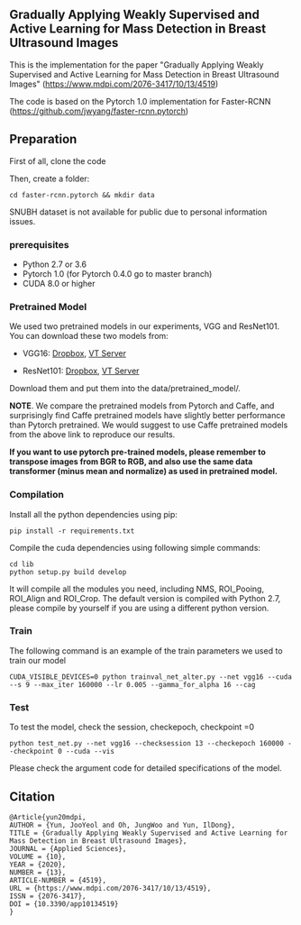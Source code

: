 ## Gradually Applying Weakly Supervised and Active Learning for Mass Detection in Breast Ultrasound Images

This is the implementation for the paper "Gradually Applying Weakly Supervised and Active Learning for Mass Detection in Breast Ultrasound Images" (https://www.mdpi.com/2076-3417/10/13/4519)

The code is based on the Pytorch 1.0 implementation for Faster-RCNN (https://github.com/jwyang/faster-rcnn.pytorch)

## Preparation

First of all, clone the code

Then, create a folder:
```
cd faster-rcnn.pytorch && mkdir data
```

SNUBH dataset is not available for public due to personal information issues.

### prerequisites

* Python 2.7 or 3.6
* Pytorch 1.0 (for Pytorch 0.4.0 go to master branch)
* CUDA 8.0 or higher

### Pretrained Model

We used two pretrained models in our experiments, VGG and ResNet101. You can download these two models from:

* VGG16: [Dropbox](https://www.dropbox.com/s/s3brpk0bdq60nyb/vgg16_caffe.pth?dl=0), [VT Server](https://filebox.ece.vt.edu/~jw2yang/faster-rcnn/pretrained-base-models/vgg16_caffe.pth)

* ResNet101: [Dropbox](https://www.dropbox.com/s/iev3tkbz5wyyuz9/resnet101_caffe.pth?dl=0), [VT Server](https://filebox.ece.vt.edu/~jw2yang/faster-rcnn/pretrained-base-models/resnet101_caffe.pth)

Download them and put them into the data/pretrained_model/.

**NOTE**. We compare the pretrained models from Pytorch and Caffe, and surprisingly find Caffe pretrained models have slightly better performance than Pytorch pretrained. We would suggest to use Caffe pretrained models from the above link to reproduce our results.

**If you want to use pytorch pre-trained models, please remember to transpose images from BGR to RGB, and also use the same data transformer (minus mean and normalize) as used in pretrained model.**

### Compilation

Install all the python dependencies using pip:
```
pip install -r requirements.txt
```

Compile the cuda dependencies using following simple commands:

```
cd lib
python setup.py build develop
```

It will compile all the modules you need, including NMS, ROI_Pooing, ROI_Align and ROI_Crop. The default version is compiled with Python 2.7, please compile by yourself if you are using a different python version.

### Train

The following command is an example of the train parameters we used to train our model

```
CUDA_VISIBLE_DEVICES=0 python trainval_net_alter.py --net vgg16 --cuda --s 9 --max_iter 160000 --lr 0.005 --gamma_for_alpha 16 --cag
```

### Test

To test the model, check the session, checkepoch, checkpoint =0

```
python test_net.py --net vgg16 --checksession 13 --checkepoch 160000 --checkpoint 0 --cuda --vis
```

Please check the argument code for detailed specifications of the model.



## Citation
    @Article{yun20mdpi,
    AUTHOR = {Yun, JooYeol and Oh, JungWoo and Yun, IlDong},
    TITLE = {Gradually Applying Weakly Supervised and Active Learning for Mass Detection in Breast Ultrasound Images},
    JOURNAL = {Applied Sciences},
    VOLUME = {10},
    YEAR = {2020},
    NUMBER = {13},
    ARTICLE-NUMBER = {4519},
    URL = {https://www.mdpi.com/2076-3417/10/13/4519},
    ISSN = {2076-3417},
    DOI = {10.3390/app10134519}
    }



